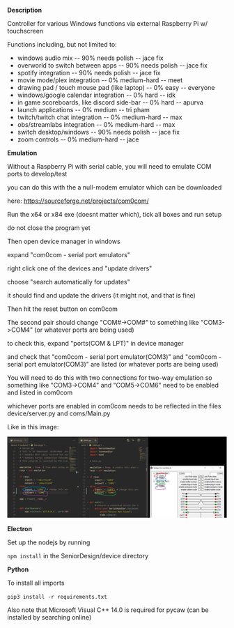 **Description**

Controller for various Windows functions via external Raspberry Pi w/ touchscreen

Functions including, but not limited to:

* windows audio mix                              -- 90% needs polish -- jace fix
* overworld to switch between apps               -- 90% needs polish -- jace fix
* spotify integration                            -- 90% needs polish -- jace fix
* movie mode/plex integration                    -- 0% medium-hard   -- meet
* drawing pad / touch mouse pad (like laptop)    -- 0% easy          -- everyone
* windows/google calendar integration            -- 0% hard          -- idk
* in game scoreboards, like discord side-bar     -- 0% hard          -- apurva
* launch applications                            -- 0% medium        -- tri pham
* twitch/twitch chat integration                 -- 0% medium-hard   -- max
* obs/streamlabs integration                     -- 0% medium-hard   -- max
* switch desktop/windows                         -- 90% needs polish -- jace fix
* zoom controls                                  -- 0% medium-hard   -- jace


**Emulation**

Without a Raspberry Pi with serial cable, you will need to emulate COM ports to develop/test

you can do this with the a null-modem emulator which can be downloaded 

here: https://sourceforge.net/projects/com0com/

Run the x64 or x84 exe (doesnt matter which), tick all boxes and run setup

do not close the program yet

Then open device manager in windows

expand "com0com - serial port emulators"

right click one of the devices and "update drivers"

choose "search automatically for updates"

it should find and update the drivers (it might not, and that is fine)

Then hit the reset button on com0com

The second pair should change "COM#->COM#" to something like "COM3->COM4" (or whatever ports are being used)

to check this, expand "ports(COM & LPT)" in device manager

and check that "com0com - serial port emulator(COM3)" and "com0com - serial port emulator(COM3)" are listed (or whatever ports are being used)

You will need to do this with two connections for two-way emulation so something like "COM3->COM4" and "COM5->COM6" need to be enabled and listed in com0com

whichever ports are enabled in com0com needs to be reflected in the files device/server.py and coms/Main.py

Like in this image:

![image](https://github.com/EECSisFUN/SeniorDesign/blob/master/portExample.png)


**Electron**

Set up the nodejs by running 

`npm install` in the SeniorDesign/device directory

**Python**

To install all imports

`pip3 install -r requirements.txt`

Also note that Microsoft Visual C++ 14.0 is required for pycaw (can be installed by searching online)


